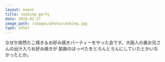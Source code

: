 ```yaml
---
layout: event
title: cooking party
date: 2018-01-27
image_path: /images/photo/cooking.jpg
type: other
---
```

なぜか突然たこ焼き＆お好み焼きパーティーをやった会です。大阪人の勇お兄さんの出汁入りお好み焼きが
部員のほっぺたをとろんとろんにしていたとかいなかったとか。
